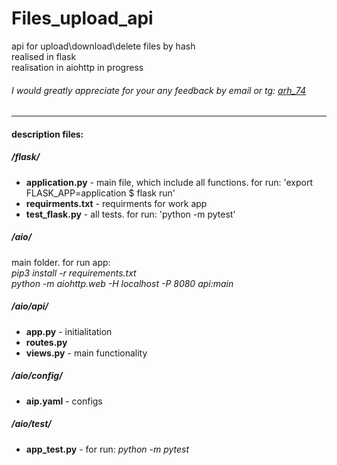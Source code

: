 # Files_upload_api
api for upload\download\delete files by hash  
realised in flask  
realisation in aiohttp in progress  


###### I would greatly appreciate for your any feedback by email or tg: [arh_74](https://t.me/Arh_74)


---
#### description files: ####
##### /flask/ #####
- **application.py** - main file, which include all functions. for run: 'export FLASK_APP=application $ flask run'
- **requirments.txt** - requirments for work app
- **test_flask.py** - all tests. for run: 'python -m pytest'


##### /aio/ #####
main folder. 
for run app:  
*pip3 install -r requirements.txt*  
*python -m aiohttp.web -H localhost -P 8080 api:main*
##### /aio/api/ ##### 
- **app.py** - initialitation
- **routes.py**
- **views.py** - main functionality

##### /aio/config/ ##### 
- **aip.yaml** - configs

##### /aio/test/ ##### 
- **app_test.py** - for run: *python -m pytest*



